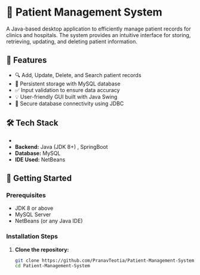 # 🏥 Patient Management System

A Java-based desktop application to efficiently manage patient records for clinics and hospitals. The system provides an intuitive interface for storing, retrieving, updating, and deleting patient information.

## 📌 Features

- 🔍 Add, Update, Delete, and Search patient records
- 💾 Persistent storage with MySQL database
- ✅ Input validation to ensure data accuracy
- 💡 User-friendly GUI built with Java Swing
- 🔐 Secure database connectivity using JDBC

## 🛠️ Tech Stack

-
- **Backend:** Java (JDK 8+) , SpringBoot
- **Database:** MySQL
- **IDE Used:** NetBeans

## 🚀 Getting Started

### Prerequisites

- JDK 8 or above
- MySQL Server
- NetBeans (or any Java IDE)

### Installation Steps

1. **Clone the repository:**
   ```bash
   git clone https://github.com/PranavTeotia/Patient-Management-System.git
   cd Patient-Management-System
